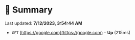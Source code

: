 # 📖 Summary
Last updated: **7/12/2023, 3:54:44 AM**

- `GET` [https://google.com](https://google.com) - **Up** (215ms)
